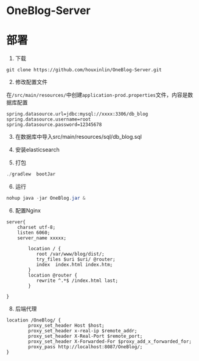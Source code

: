 # OneBlog-Server

# 部署
1. 下载
```shell
git clone https://github.com/houxinlin/OneBlog-Server.git
```
2. 修改配置文件

在`/src/main/resources/`中创建`application-prod.properties`文件，内容是数据库配置
```
spring.datasource.url=jdbc:mysql://xxxx:3306/db_blog
spring.datasource.username=root
spring.datasource.password=12345678
```
3. 在数据库中导入src/main/resources/sql/db_blog.sql

4. 安装elasticsearch

5. 打包
```java
./gradlew  bootJar 
```
6. 运行
```java
nohup java -jar OneBlog.jar & 
```
6. 配置Nginx
```
server{
	charset utf-8;
	listen 6060;
	server_name xxxxx;

        location / {
           root /var/www/blog/dist/;
           try_files $uri $uri/ @router;
           index  index.html index.htm;
        }
        location @router {
           rewrite ^.*$ /index.html last;
        }

}

```
8. 后端代理
```
location /OneBlog/ {
        proxy_set_header Host $host;
        proxy_set_header x-real-ip $remote_addr;
        proxy_set_header X-Real-Port $remote_port;
        proxy_set_header X-Forwarded-For $proxy_add_x_forwarded_for;
        proxy_pass http://localhost:8087/OneBlog/;
}
```

